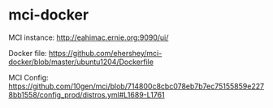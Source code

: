 mci-docker
==========

MCI instance: http://eahimac.ernie.org:9090/ui/

Docker file: https://github.com/ehershey/mci-docker/blob/master/ubuntu1204/Dockerfile

MCI Config: https://github.com/10gen/mci/blob/714800c8cbc078eb7b7ec75155859e2278bb1558/config_prod/distros.yml#L1689-L1761


